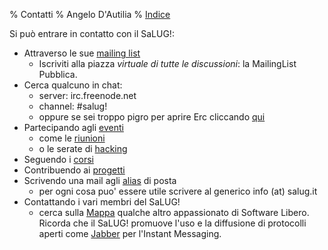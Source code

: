 % Contatti
% Angelo D'Autilia
% [Indice](00-Indice.html)

Si può entrare in contatto con il SaLUG!:

* Attraverso le sue [mailing list](MailingList.html)
    * Iscriviti alla piazza *virtuale di tutte le discussioni*: la MailingList Pubblica.
* Cerca qualcuno in chat:
    * server: irc.freenode.net
    * channel: #salug!
    * oppure se sei troppo pigro per aprire Erc cliccando [qui](https://webchat.freenode.net/?channels=salug!)
* Partecipando agli [eventi](Eventi.html)
    * come le [riunioni](Associazione/Riunioni.html)
    * o le serate di [hacking](Progetti/Hacking.html)
* Seguendo i [corsi](Corsi.html)
* Contribuendo ai [progetti](Progetti.html)
* Scrivendo una mail agli [alias](Alias.html) di posta
    * per ogni cosa puo' essere utile scrivere al generico info (at) salug.it
* Contattando i vari membri del SaLUG!
    * cerca sulla [Mappa](Mappa.html) qualche altro appassionato di Software Libero. Ricorda che il SaLUG! promuove l'uso e la diffusione di protocolli aperti come [Jabber](http://it.wikipedia.org/wiki/Jabber) per l'Instant Messaging.
